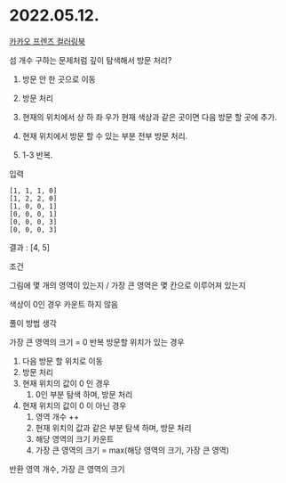# 2022.05.12.

[카카오 프렌즈 컬러링북](https://programmers.co.kr/learn/courses/30/lessons/1829)

섬 개수 구하는 문제처럼 깊이 탐색해서 방문 처리?

1. 방문 안 한 곳으로 이동

2. 방문 처리

3. 현재의 위치에서 상 하 좌 우가 현재 색상과 같은 곳이면 다음 방문 할 곳에 추가.

4. 현재 위치에서 방문 할 수 있는 부분 전부 방문 처리.

5. 1-3 반복.

입력

    [1, 1, 1, 0]
    [1, 2, 2, 0]
    [1, 0, 0, 1]
    [0, 0, 0, 1]
    [0, 0, 0, 3]
    [0, 0, 0, 3]

결과 : [4, 5]

조건

그림에 몇 개의 영역이 있는지 / 가장 큰 영역은 몇 칸으로 이루어져 있는지

색상이 0인 경우 카운트 하지 않음

풀이 방법 생각

가장 큰 영역의 크기 = 0 반복 방문할 위치가 있는 경우

1. 다음 방문 할 위치로 이동
2. 방문 처리
3. 현재 위치의 값이 0 인 경우
    1. 0인 부분 탐색 하며, 방문 처리
4. 현재 위치의 값이 0 이 아닌 경우
    1. 영역 개수 ++
    2. 현재 위치의 값과 같은 부분 탐색 하며, 방문 처리
    3. 해당 영역의 크기 카운트
    4. 가장 큰 영역의 크기 = max(해당 영역의 크기, 가장 큰 영역)

반환 영역 개수, 가장 큰 영역의 크기